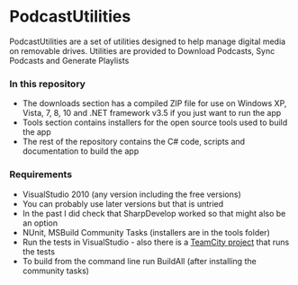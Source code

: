 # PodcastUtilities #

PodcastUtilities are a set of utilities designed to help manage digital media on removable drives. Utilities are provided to Download Podcasts, Sync Podcasts and Generate Playlists

### In this repository ###

* The downloads section has a compiled ZIP file for use on Windows XP, Vista, 7, 8, 10 and .NET framework v3.5 if you just want to run the app
* Tools section contains installers for the open source tools used to build the app
* The rest of the repository contains the C# code, scripts and documentation to build the app

### Requirements ###

* VisualStudio 2010 (any version including the free versions)
* You can probably use later versions but that is untried
* In the past I did check that SharpDevelop worked so that might also be an option
* NUnit, MSBuild Community Tasks (installers are in the tools folder)
* Run the tests in VisualStudio - also there is a [TeamCity project](http://teamcity.codebetter.com/viewType.html?buildTypeId=bt1062) that runs the tests
* To build from the command line run BuildAll (after installing the community tasks)